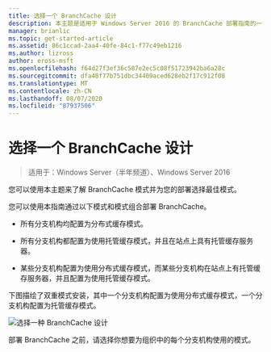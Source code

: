 ```yaml
---
title: 选择一个 BranchCache 设计
description: 本主题是适用于 Windows Server 2016 的 BranchCache 部署指南的一部分，它演示了如何在分布式和托管缓存模式下部署 BranchCache，以优化分支机构中的 WAN 带宽使用情况
manager: brianlic
ms.topic: get-started-article
ms.assetid: 86c1ccad-2aa4-40fe-84c1-f77c49eb1216
ms.author: lizross
author: eross-msft
ms.openlocfilehash: f64d27f3ef36c587e2ec5c08f51723942ba6a28c
ms.sourcegitcommit: dfa48f77b751dbc34409aced628eb2f17c912f08
ms.translationtype: MT
ms.contentlocale: zh-CN
ms.lasthandoff: 08/07/2020
ms.locfileid: "87937506"
---
```

# <a name="choosing-a-branchcache-design"></a>选择一个 BranchCache 设计

>适用于：Windows Server（半年频道）、Windows Server 2016

您可以使用本主题来了解 BranchCache 模式并为您的部署选择最佳模式。

您可以使用本指南通过以下模式和模式组合部署 BranchCache。

-   所有分支机构均配置为分布式缓存模式。

-   所有分支机构都配置为使用托管缓存模式，并且在站点上具有托管缓存服务器。

-   某些分支机构配置为使用分布式缓存模式，而某些分支机构在站点上有托管缓存服务器，并且配置为使用托管缓存模式。

下图描绘了双重模式安装，其中一个分支机构配置为使用分布式缓存模式，一个分支机构配置为托管缓存模式。

![选择一种 BranchCache 设计](../../media/Choosing-a-BranchCache-Design/bc_new_modes.jpg)

部署 BranchCache 之前，请选择你想要为组织中的每个分支机构使用的模式。




